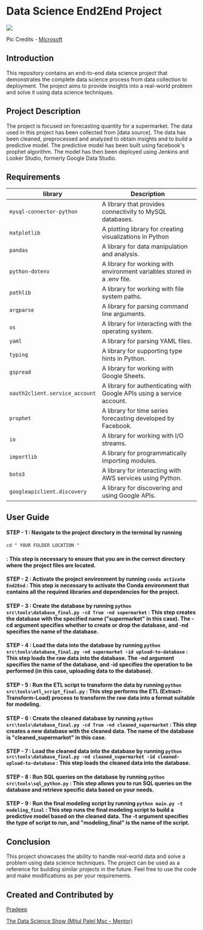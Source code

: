 # Data Science End2End Project

<p align="left">
    <img src="https://learn.microsoft.com/en-us/azure/architecture/data-science-process/media/lifecycle/tdsp-lifecycle2.png">

  Pic Credits - [Microsoft](https://learn.microsoft.com/en-us/azure/architecture/data-science-process/lifecycle)

## Introduction

This repository contains an end-to-end data science project that demonstrates the complete data science process from data collection to deployment. The project aims to provide insights into a real-world problem and solve it using data science techniques.

## Project Description

The project is focused on forecasting quantity for a supermarket. The data used in this project has been collected from [data source]. The data has been cleaned, preprocessed and analyzed to obtain insights and to build a predictive model. The predictive model has been built using facebook's prophet algorithm. The model has then been deployed using Jenkins and Looker Studio, formerly Google Data Studio.

## Requirements

| library | Description |
|---------| ----------- |
|`mysql-connector-python`| A library that provides connectivity to MySQL databases.|
|`matplotlib`| A plotting library for creating visualizations in Python|
|`pandas`| A library for data manipulation and analysis.|
`python-dotenv`| A library for working with environment variables stored in a .env file.
`pathlib`| A library for working with file system paths.
`argparse`| A library for parsing command line arguments.
`os`| A library for interacting with the operating system.
`yaml`| A library for parsing YAML files.
`typing`| A library for supporting type hints in Python.
`gspread`| A library for working with Google Sheets.
`oauth2client.service_account`| A library for authenticating with Google APIs using a service account.
`prophet`| A library for time series forecasting developed by Facebook.
`io`| A library for working with I/O streams.
`importlib`| A library for programmatically importing modules.
`boto3`| A library for interacting with AWS services using Python.
`googleapiclient.discovery`| A library for discovering and using Google APIs.

## User Guide

#### STEP - 1 : Navigate to the project directory in the terminal by running 

```cd " YOUR FOLDER LOCATION "``` 

#### : This step is necessary to ensure that you are in the correct directory where the project files are located.

#### STEP - 2 : Activate the project environment by running `conda activate End2End` : This step is necessary to activate the Conda environment that contains all the required libraries and dependencies for the project.

#### STEP - 3 : Create the database by running `python src\tools\database_final.py -cd True -nd supermarket` : This step creates the database with the specified name ("supermarket" in this case). The -cd argument specifies whether to create or drop the database, and -nd specifies the name of the database.

#### STEP - 4 : Load the data into the database by running `python src\tools\database_final.py -nd supermarket -id upload-to-database` : This step loads the raw data into the database. The -nd argument specifies the name of the database, and -id specifies the operation to be performed (in this case, uploading data to the database).

#### STEP - 5 : Run the ETL script to transform the data by running `python src\tools\etl_script_final.py` : This step performs the ETL (Extract-Transform-Load) process to transform the raw data into a format suitable for modeling.

#### STEP - 6 : Create the cleaned database by running `python src\tools\database_final.py -cd True -nd cleaned_supermarket` : This step creates a new database with the cleaned data. The name of the database is "cleaned_supermarket" in this case.

#### STEP - 7 : Load the cleaned data into the database by running `python src\tools\database_final.py -nd cleaned_supermarket -id cleaned-upload-to-database` : This step loads the cleaned data into the database.

#### STEP - 8 : Run SQL queries on the database by running `python src\tools\sql_python.py` : This step allows you to run SQL queries on the database and retrieve specific data based on your needs.

#### STEP - 9 : Run the final modeling script by running `python main.py -t modeling_final` : This step runs the final modeling script to build a predictive model based on the cleaned data. The -t argument specifies the type of script to run, and "modeling_final" is the name of the script.

## Conclusion

This project showcases the ability to handle real-world data and solve a problem using data science techniques. The project can be used as a reference for building similar projects in the future. Feel free to use the code and make modifications as per your requirements.

## Created and Contributed by

[Pradeep](https://www.linkedin.com/in/pradeepchandra-reddy-s-c/)

[The Data Science Show (Mitul Patel Msc - Mentor)](https://www.linkedin.com/in/mitul-patel2393/)
